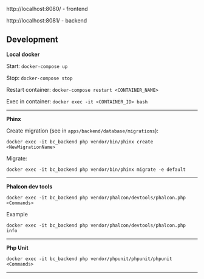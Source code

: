 

http://localhost:8080/ - frontend

http://localhost:8081/ - backend



Development
-----------

**Local docker**

Start: `docker-compose up`

Stop: `docker-compose stop`

Restart container: `docker-compose restart <CONTAINER_NAME>`

Exec in container: `docker exec -it <CONTAINER_ID> bash`


-----------

**Phinx**

Create migration (see in `apps/backend/database/migrations`):

`
docker exec -it bc_backend php vendor/bin/phinx create <NewMigrationName>
`

Migrate:

`
docker exec -it bc_backend php vendor/bin/phinx migrate -e default
`

-----------

**Phalcon dev tools**

`
docker exec -it bc_backend php vendor/phalcon/devtools/phalcon.php <Commands>
`

Example

`
docker exec -it bc_backend php vendor/phalcon/devtools/phalcon.php info
`

-----------

**Php Unit**

`
docker exec -it bc_backend php vendor/phpunit/phpunit/phpunit <Commands>
`

-----------
